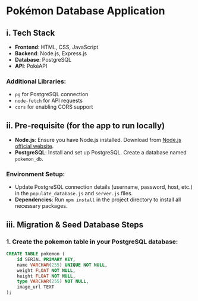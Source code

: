 # Pokémon Database Application

## i. Tech Stack

- **Frontend**: HTML, CSS, JavaScript
- **Backend**: Node.js, Express.js
- **Database**: PostgreSQL
- **API**: PokéAPI

### Additional Libraries:
- `pg` for PostgreSQL connection
- `node-fetch` for API requests
- `cors` for enabling CORS support

## ii. Pre-requisite (for the app to run locally)

- **Node.js**: Ensure you have Node.js installed. Download from [Node.js official website](https://nodejs.org/).
- **PostgreSQL**: Install and set up PostgreSQL. Create a database named `pokemon_db`.

### Environment Setup:
- Update PostgreSQL connection details (username, password, host, etc.) in the `populate_database.js` and `server.js` files.
- **Dependencies**: Run `npm install` in the project directory to install all necessary packages.

## iii. Migration & Seed Database Steps

### 1. Create the pokemon table in your PostgreSQL database:

```sql
CREATE TABLE pokemon (
    id SERIAL PRIMARY KEY,
    name VARCHAR(255) UNIQUE NOT NULL,
    weight FLOAT NOT NULL,
    height FLOAT NOT NULL,
    type VARCHAR(255) NOT NULL,
    image_url TEXT
);
```
